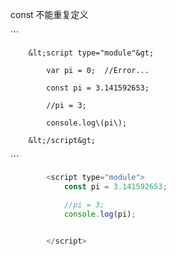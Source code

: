 const 不能重复定义

\`\`\`

		&lt;script type="module"&gt;	

			var pi = 0;  //Error...

			const pi = 3.141592653;

			//pi = 3;

			console.log\(pi\);			

		&lt;/script&gt;

\`\`\`

```js
        <script type="module">            
            const pi = 3.141592653;

            //pi = 3;
            console.log(pi);


        </script>
```



